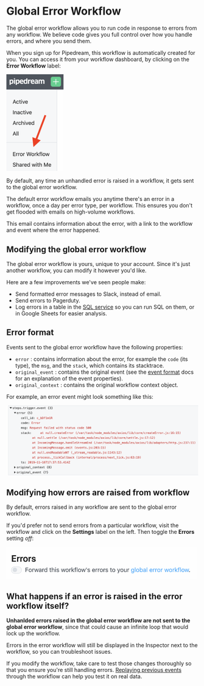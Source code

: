 # Global Error Workflow

The global error workflow allows you to run code in response to errors from any workflow. We believe code gives you full control over how you handle errors, and where you send them.

When you sign up for Pipedream, this workflow is automatically created for you. You can access it from your workflow dashboard, by clicking on the **Error Workflow** label:

<div>
<img width="150" alt="global error workflow" src="./images/global-error-workflow.png">
</div>

By default, any time an unhandled error is raised in a workflow, it gets sent to the global error workflow.

The default error workflow emails you anytime there's an error in a workflow, once a day per error type, per workflow. This ensures you don't get flooded with emails on high-volume workflows.

This email contains information about the error, with a link to the workflow and event where the error happened.

## Modifying the global error workflow

The global error workflow is yours, unique to your account. Since it's just another workflow, you can modify it however you'd like.

Here are a few improvements we've seen people make:

- Send formatted error messages to Slack, instead of email.
- Send errors to Pagerduty.
- Log errors in a table in the [SQL service](/destinations/sql/) so you can run SQL on them, or in Google Sheets for easier analysis.

## Error format

Events sent to the global error workflow have the following properties:

- `error` : contains information about the error, for example the `code` (its type), the `msg`, and the `stack`, which contains its stacktrace.
- `original_event` : contains the original event (see the [event format](/workflows/events/#event-format) docs for an explanation of the event properties).
- `original_context` : contains the original workflow context object.

For example, an error event might look something like this:

<div>
<img width="800" alt="error event" src="./images/error-event.png">
</div>

## Modifying how errors are raised from workflow

By default, errors raised in any workflow are sent to the global error workflow.

If you'd prefer not to send errors from a particular workflow, visit the workflow and click on the **Settings** label on the left. Then toggle the **Errors** setting _off_:

<div>
<img width="500" alt="workflow error settings" src="./images/workflow-error-settings.png">
</div>

## What happens if an error is raised in the error workflow itself?

**Unhanlded errors raised in the global error workflow are not sent to the global error workflow**, since that could cause an infinite loop that would lock up the workflow.

Errors in the error workflow will still be displayed in the Inspector next to the workflow, so you can troubleshoot issues.

If you modify the workflow, take care to test those changes thoroughly so that you ensure you're still handling errors. [Replaying previous events](/workflows/events/replay/) through the workflow can help you test it on real data.
